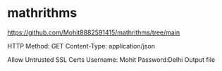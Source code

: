# mathrithms

https://github.com/Mohit8882591415/mathrithms/tree/main

HTTP Method: GET
Content-Type: application/json

Allow Untrusted SSL Certs
Username: Mohit
Password:Delhi
Output file
